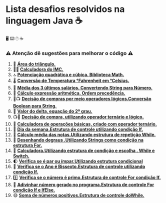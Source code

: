 # Lista desafios resolvidos na linguagem Java :coffee:

 :desktop_computer: :keyboard: :computer_mouse: :coffee:

### :warning: Atenção dê sugestões para melhorar o código :warning:

1. :small_red_triangle: [**Área do triângulo.**](https://github.com/pliniopereira10/resolucao-desafios-java/blob/main/desafios-no-curso/fundamentos/AreaDoTriangulo.java)
2. :weight_lifting_man: [**Calculadora do IMC.**](https://github.com/pliniopereira10/resolucao-desafios-java/blob/main/desafios-no-curso/fundamentos/CalculoImc.java)
2. :top: [**Potenciação quadrática e cúbica. Biblioteca Math.**](https://github.com/pliniopereira10/resolucao-desafios-java/blob/main/desafios-no-curso/fundamentos/PotenciaAoQuadECubo.java)
3. :thermometer: [**Conversão de Temperatura °Fahrenheit em °Celsius.**](https://github.com/pliniopereira10/resolucao-desafios-java/blob/main/desafios-no-curso/fundamentos/ConversaoTemperatura.java)
4. :briefcase: [**Média dos 3 últimos salários. Convertendo String para Número.**](https://github.com/pliniopereira10/resolucao-desafios-java/blob/main/desafios-no-curso/fundamentos/MediaSalarios.java)
5. :1234: [**Cálculo expressão aritmética. Ordem precedência.**](https://github.com/pliniopereira10/resolucao-desafios-java/blob/main/desafios-no-curso/fundamentos/OperadoresAritmeticos.java)
6. :icecream::tv: [**Decisão de compras por meio operadores lógicos.Conversão Boolean para String.**](https://github.com/pliniopereira10/resolucao-desafios-java/blob/main/desafios-no-curso/fundamentos/OperadoresLogicos.java)
7. :arrow_up_small: [**Valor do delta, equação do 2º grau.**](https://github.com/pliniopereira10/resolucao-desafios-java/blob/main/desafios-no-curso/fundamentos/CalculoDelta.java)
7. :tv::ice_cream: [**Decisão de compra, utilizando operador ternário e lógico.**](https://github.com/pliniopereira10/resolucao-desafios-java/blob/main/desafios-no-curso/fundamentos/OperLogicosETernarios.java)
8. :1234: [**Calculadora de operações básicas, criado com operador ternário.**](https://github.com/pliniopereira10/resolucao-desafios-java/blob/main/desafios-no-curso/fundamentos/OperTernarioCalc.java)
9. :calendar: [**Dia da semana.Estrutura de controle utilizando condição If.**](https://github.com/pliniopereira10/resolucao-desafios-java/blob/main/desafios-no-curso/controle/DiaDaSemana.java)
12. :memo: [**Cálculo média das notas.Utilizando estrutura de repetição While.**](https://github.com/pliniopereira10/resolucao-desafios-java/blob/main/desafios-no-curso/controle/CalculoMediaNotas.java)
13. :mountain_bicyclist: [**Desenhando degraus .Utilizando Strings como condição na estrutura For.**](https://github.com/pliniopereira10/resolucao-desafios-java/blob/main/desafios-no-curso/controle/DesenhoDeDegraus.java)
14. :construction_worker: [**Calculadora.Utilizando estrutura de condição e escolha . While e Switch.**](https://github.com/pliniopereira10/resolucao-desafios-java/blob/main/desafios-no-curso/controle/Calculadora.java)
15. :first_quarter_moon: [**Verifica se é par ou ímpar.Utilizando estrutura condicional**](https://github.com/pliniopereira10/resolucao-desafios-java/blob/main/desafios-no-curso/controle/VerificaParImpar.java)
16. :calendar: [**Verifica se o Ano é Bissexto.Estrutura de controle utilizando condição If.**](https://github.com/pliniopereira10/resolucao-desafios-java/blob/main/desafios-no-curso/controle/VerificaAnoBissexto.java)
17. :five: [**Verifica se o número é primo.Estrutura de controle For condição If.**](https://github.com/pliniopereira10/resolucao-desafios-java/blob/main/desafios-no-curso/controle/NumeroPrimo.java)
18. :game_die: [**Adivinhar número gerado no programa.Estrutura de controle For condição If e IfElse.**](https://github.com/pliniopereira10/resolucao-desafios-java/blob/main/desafios-no-curso/controle/AdivinharNumero.java)
19. :smile: [**Soma de números positivos.Estrutura de controle doWhile.**](https://github.com/pliniopereira10/resolucao-desafios-java/blob/main/desafios-no-curso/controle/SomaNumerosPositivos.java)

